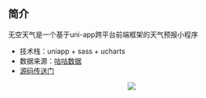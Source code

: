 ## 简介
无空天气是一个基于uni-app跨平台前端框架的天气预报小程序
- 技术栈：uniapp + sass + ucharts
- 数据来源：[咕咕数据](https://www.gugudata.com/)
- [源码传送门](https://github.com/dengzhixin/uni-weather)
<center>
<img src="https://dengzhixin-halo.oss-cn-shenzhen.aliyuncs.com/halo/23851584421669_.pic_1584421724763.jpg?x-oss-process=style/pic"/>
</center>